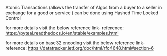 Atomic Transactions (allows the transfer of Algos from a buyer to a seller in exchange for a good or service ) can be done using Hashed Time Locked Control

for more details visit the below reference link-
reference: https://pyteal.readthedocs.io/en/stable/examples.html

for more details on base32 encoding visit the below reference link-
reference: https://datatracker.ietf.org/doc/html/rfc4648.html#section-6